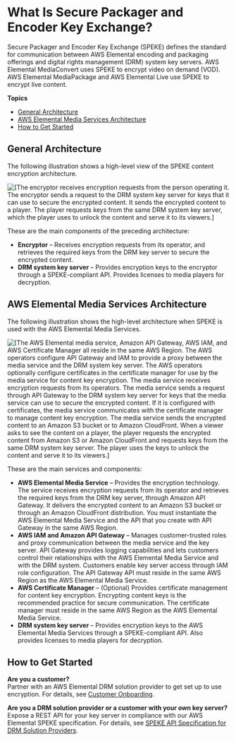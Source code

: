 # What Is Secure Packager and Encoder Key Exchange?<a name="what-is-speke"></a>

Secure Packager and Encoder Key Exchange \(SPEKE\) defines the standard for communication between AWS Elemental encoding and packaging offerings and digital rights management \(DRM\) system key servers\. AWS Elemental MediaConvert uses SPEKE to encrypt video on demand \(VOD\)\. AWS Elemental MediaPackage and AWS Elemental Live use SPEKE to encrypt live content\. 

**Topics**
+ [General Architecture](#general-architecture)
+ [AWS Elemental Media Services Architecture](#services-architecture)
+ [How to Get Started](#how-to-start)

## General Architecture<a name="general-architecture"></a>

The following illustration shows a high\-level view of the SPEKE content encryption architecture\.

![\[The encryptor receives encryption requests from the person operating it. The encryptor sends a request to the DRM system key server for keys that it can use to secure the encrypted content. It sends the encrypted content to a player. The player requests keys from the same DRM system key server, which the player uses to unlock the content and serve it to its viewers.\]](http://docs.aws.amazon.com/speke/latest/documentation/images/speke-high-level.png)

These are the main components of the preceding architecture:
+ **Encryptor** – Receives encryption requests from its operator, and retrieves the required keys from the DRM key server to secure the encrypted content\. 
+ **DRM system key server** – Provides encryption keys to the encryptor through a SPEKE\-compliant API\. Provides licenses to media players for decryption\. 

## AWS Elemental Media Services Architecture<a name="services-architecture"></a>

The following illustration shows the high\-level architecture when SPEKE is used with the AWS Elemental Media Services\.

![\[The AWS Elemental media service, Amazon API Gateway, AWS IAM, and AWS Certificate Manager all reside in the same AWS Region. The AWS operators configure API Gateway and IAM to provide a proxy between the media service and the DRM system key server. The AWS operators optionally configure certificates in the certificate manager for use by the media service for content key encryption. The media service receives encryption requests from its operators. The media service sends a request through API Gateway to the DRM system key server for keys that the media service can use to secure the encrypted content. If it is configured with certificates, the media service communicates with the certificate manager to manage content key encryption. The media service sends the encrypted content to an Amazon S3 bucket or to Amazon CloudFront. When a viewer asks to see the content on a player, the player requests the encrypted content from Amazon S3 or Amazon CloudFront and requests keys from the same DRM system key server. The player uses the keys to unlock the content and serve it to its viewers.\]](http://docs.aws.amazon.com/speke/latest/documentation/images/speke-services-high-level.png)

These are the main services and components:
+ **AWS Elemental Media Service** – Provides the encryption technology\. The service receives encryption requests from its operator and retrieves the required keys from the DRM key server, through Amazon API Gateway\. It delivers the encrypted content to an Amazon S3 bucket or through an Amazon CloudFront distribution\. You must instantiate the AWS Elemental Media Service and the API that you create with API Gateway in the same AWS Region\. 
+ **AWS IAM and Amazon API Gateway** – Manages customer\-trusted roles and proxy communication between the media service and the key server\. API Gateway provides logging capabilities and lets customers control their relationships with the AWS Elemental Media Service and with the DRM system\. Customers enable key server access through IAM role configuration\. The API Gateway API must reside in the same AWS Region as the AWS Elemental Media Service\. 
+ **AWS Certificate Manager** – \(Optional\) Provides certificate management for content key encryption\. Encrypting content keys is the recommended practice for secure communication\. The certificate manager must reside in the same AWS Region as the AWS Elemental Media Service\.
+ **DRM system key server** – Provides encryption keys to the AWS Elemental Media Services through a SPEKE\-compliant API\. Also provides licenses to media players for decryption\. 

## How to Get Started<a name="how-to-start"></a>

**Are you a customer?**  
Partner with an AWS Elemental DRM solution provider to get set up to use encryption\. For details, see [Customer Onboarding](customer-onboarding.md)\.

**Are you a DRM solution provider or a customer with your own key server?**  
Expose a REST API for your key server in compliance with our AWS Elemental SPEKE specification\. For details, see [SPEKE API Specification for DRM Solution Providers](speke-api-specification.md)\.